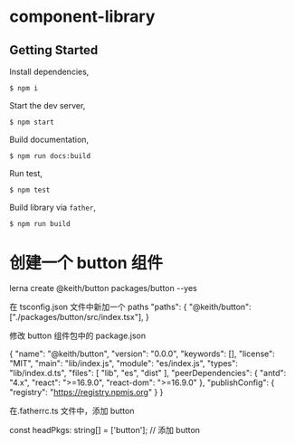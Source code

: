 # component-library

## Getting Started

Install dependencies,

```bash
$ npm i
```

Start the dev server,

```bash
$ npm start
```

Build documentation,

```bash
$ npm run docs:build
```

Run test,

```bash
$ npm test
```

Build library via `father`,

```bash
$ npm run build
```

# 创建一个 button 组件

lerna create @keith/button packages/button --yes

在 tsconfig.json 文件中新加一个 paths "paths": { "@keith/button":["./packages/button/src/index.tsx"], }

修改 button 组件包中的 package.json

{ "name": "@keith/button", "version": "0.0.0", "keywords": [], "license": "MIT", "main": "lib/index.js", "module": "es/index.js", "types": "lib/index.d.ts", "files": [ "lib", "es", "dist" ], "peerDependencies": { "antd": "4.x", "react": ">=16.9.0", "react-dom": ">=16.9.0" }, "publishConfig": { "registry": "https://registry.npmjs.org" } }

在.fatherrc.ts 文件中，添加 button

const headPkgs: string[] = ['button']; // 添加 button
